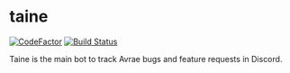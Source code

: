 # taine

[![CodeFactor](https://www.codefactor.io/repository/github/avrae/taine/badge)](https://www.codefactor.io/repository/github/avrae/taine)
[![Build Status](https://travis-ci.org/avrae/taine.svg?branch=master)](https://travis-ci.org/avrae/taine)

Taine is the main bot to track Avrae bugs and feature requests in Discord.  
